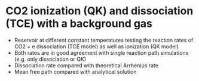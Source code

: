 # CO2 ionization (QK) and dissociation (TCE) with a background gas
* Reservoir at different constant temperatures testing the reaction rates of CO2 + e dissociation (TCE model) as well as ionization (QK model)
* Both rates are in good agreement with single reaction path simulations (e.g. only dissociation or QK)
* Dissociation rate compared with theoretical Arrhenius rate
* Mean free path compared with analytical solution